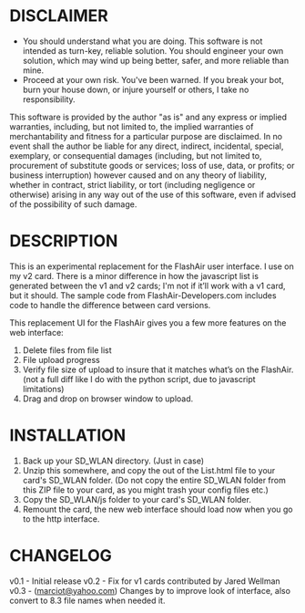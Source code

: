 DISCLAIMER
==========

- You should understand what you are doing. This software is not intended as turn-key, reliable solution. You should engineer your own solution, which may wind up being better, safer, and more reliable than mine.
- Proceed at your own risk. You've been warned. If you break your bot, burn your house down, or injure yourself or others, I take no responsibility.

This software is provided by the author "as is" and any express or implied warranties, including, but not limited to, the implied warranties of merchantability and fitness for a particular purpose are disclaimed. In no event shall the author be liable for any direct, indirect, incidental, special, exemplary, or consequential damages (including, but not limited to, procurement of substitute goods or services; loss of use, data, or profits; or business interruption) however caused and on any theory of liability, whether in contract, strict liability, or tort (including negligence or otherwise) arising in any way out of the use of this software, even if advised of the possibility of such damage.


DESCRIPTION
===========
This is an experimental replacement for the FlashAir user interface.  I use on my v2 card.  There is a minor difference in how the javascript list is generated between the v1 and v2 cards; I'm not if it’ll work with a v1 card, but it should.  The sample code from FlashAir-Developers.com includes code to handle the difference between card versions.

This replacement UI for the FlashAir gives you a few more features on the web interface:

1.  Delete files from file list
2.  File upload progress
3.  Verify file size of upload to insure that it matches what’s on the FlashAir.  (not a full diff like I do with the python script, due to javascript limitations)
4.  Drag and drop on browser window to upload.

INSTALLATION
============

1. Back up your SD_WLAN directory. (Just in case)
2. Unzip this somewhere, and copy the out of the List.html file  to your card's SD_WLAN folder.  (Do not copy the entire SD_WLAN folder from this ZIP file to your card, as you might trash your config files etc.)
3. Copy the SD_WLAN/js folder to your card's SD_WLAN folder.
3. Remount the card, the new web interface should load now when you go to the http interface.

CHANGELOG
=========

v0.1 - Initial release
v0.2 - Fix for v1 cards contributed by Jared Wellman
v0.3 - (marciot@yahoo.com) Changes by to improve look of interface, also convert to 8.3 file names when needed it.

